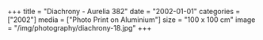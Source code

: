 +++
title = "Diachrony - Aurelia 382"
date = "2002-01-01"
categories = ["2002"]
media = ["Photo Print on Aluminium"]
size = "100 x 100 cm"
image = "/img/photography/diachrony-18.jpg"
+++
